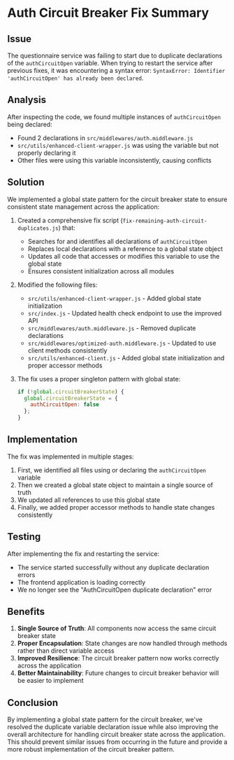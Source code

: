 # Auth Circuit Breaker Fix Summary

## Issue
The questionnaire service was failing to start due to duplicate declarations of the `authCircuitOpen` variable. When trying to restart the service after previous fixes, it was encountering a syntax error: `SyntaxError: Identifier 'authCircuitOpen' has already been declared`.

## Analysis
After inspecting the code, we found multiple instances of `authCircuitOpen` being declared:
- Found 2 declarations in `src/middlewares/auth.middleware.js`
- `src/utils/enhanced-client-wrapper.js` was using the variable but not properly declaring it
- Other files were using this variable inconsistently, causing conflicts

## Solution
We implemented a global state pattern for the circuit breaker state to ensure consistent state management across the application:

1. Created a comprehensive fix script (`fix-remaining-auth-circuit-duplicates.js`) that:
   - Searches for and identifies all declarations of `authCircuitOpen`
   - Replaces local declarations with a reference to a global state object
   - Updates all code that accesses or modifies this variable to use the global state
   - Ensures consistent initialization across all modules

2. Modified the following files:
   - `src/utils/enhanced-client-wrapper.js` - Added global state initialization
   - `src/index.js` - Updated health check endpoint to use the improved API
   - `src/middlewares/auth.middleware.js` - Removed duplicate declarations
   - `src/middlewares/optimized-auth.middleware.js` - Updated to use client methods consistently
   - `src/utils/enhanced-client.js` - Added global state initialization and proper accessor methods

3. The fix uses a proper singleton pattern with global state:
   ```javascript
   if (!global.circuitBreakerState) {
     global.circuitBreakerState = {
       authCircuitOpen: false
     };
   }
   ```

## Implementation
The fix was implemented in multiple stages:
1. First, we identified all files using or declaring the `authCircuitOpen` variable
2. Then we created a global state object to maintain a single source of truth
3. We updated all references to use this global state
4. Finally, we added proper accessor methods to handle state changes consistently

## Testing
After implementing the fix and restarting the service:
- The service started successfully without any duplicate declaration errors
- The frontend application is loading correctly
- We no longer see the "AuthCircuitOpen duplicate declaration" error

## Benefits
1. **Single Source of Truth**: All components now access the same circuit breaker state
2. **Proper Encapsulation**: State changes are now handled through methods rather than direct variable access
3. **Improved Resilience**: The circuit breaker pattern now works correctly across the application
4. **Better Maintainability**: Future changes to circuit breaker behavior will be easier to implement

## Conclusion
By implementing a global state pattern for the circuit breaker, we've resolved the duplicate variable declaration issue while also improving the overall architecture for handling circuit breaker state across the application. This should prevent similar issues from occurring in the future and provide a more robust implementation of the circuit breaker pattern.
